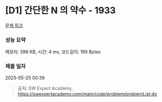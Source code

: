 # [D1] 간단한 N 의 약수 - 1933 

[문제 링크](https://swexpertacademy.com/main/code/problem/problemDetail.do?contestProbId=AV5PhcWaAKIDFAUq) 

### 성능 요약

메모리: 396 KB, 시간: 4 ms, 코드길이: 199 Bytes

### 제출 일자

2025-05-20 00:39



> 출처: SW Expert Academy, https://swexpertacademy.com/main/code/problem/problemList.do